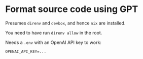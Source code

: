 # Format source code using GPT

Presumes `direnv` and `devbox`, and hence `nix` are installed.

You need to have run `direnv allow` in the root.

Needs a `.env` with an OpenAI API key to work:

```shell
OPENAI_API_KEY=...
```
